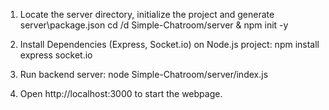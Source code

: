 1) Locate the server directory, initialize the project and generate server\package.json
	cd /d Simple-Chatroom/server & npm init -y

2) Install Dependencies (Express, Socket.io) on Node.js project:
	 npm install express socket.io

3) Run backend server:
	node Simple-Chatroom/server/index.js

4) Open http://localhost:3000 to start the webpage.